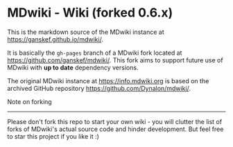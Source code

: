 # MDwiki - Wiki (forked 0.6.x)

This is the markdown source of the MDwiki instance at <https://ganskef.github.io/mdwiki/>.

It is basically the `gh-pages` branch of a MDwiki fork located at <https://github.com/ganskef/mdwiki/>. This fork aims to support future use of MDwiki with **up to date** dependency versions.

The original MDwiki instance at <https://info.mdwiki.org> is based on the archived GitHub repository <https://github.com/Dynalon/mdwiki/>.

Note on forking
- - - -

Please don't fork this repo to start your own wiki - you will clutter the list of forks of MDwiki's actual source code and hinder development. But feel free to star this project if you like it :)
